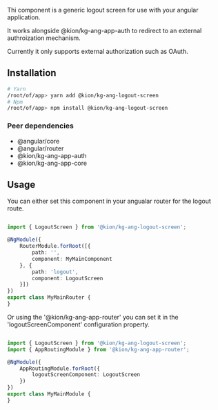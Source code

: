 Thi component is a generic logout screen for use with your angular application.

It works alongside @kion/kg-ang-app-auth to redirect to an external authroization mechanism.

Currently it only supports external authorization such as OAuth.

## Installation

```bash
# Yarn
/root/of/app> yarn add @kion/kg-ang-logout-screen
# Npm
/root/of/app> npm install @kion/kg-ang-logout-screen
```

### Peer dependencies

- @angular/core
- @angular/router
- @kion/kg-ang-app-auth
- @kion/kg-ang-app-core

## Usage

You can either set this component in your angualar router for the logout route.

```typescript

import { LogoutScreen } from '@kion/kg-ang-logout-screen';

@NgModule({
    RouterModule.forRoot([{
        path: '',
        component: MyMainComponent
    }, {
        path: 'logout',
        component: LogoutScreen
    }])
})
export class MyMainRouter {
}
```

Or using the '@kion/kg-ang-app-router' you can set it in the 'logoutScreenComponent' configuration property.

```typescript

import { LogoutScreen } from '@kion/kg-ang-logout-screen';
import { AppRoutingModule } from '@kion/kg-ang-app-router';

@NgModule({
    AppRoutingModule.forRoot({
        logoutScreenComponent: LogoutScreen
    })
})
export class MyMainModule {
}
```